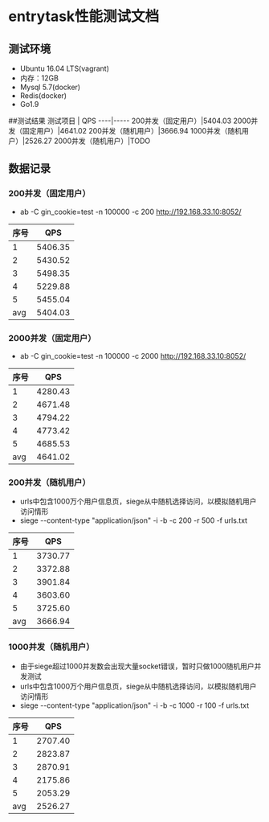 # entrytask性能测试文档

## 测试环境
- Ubuntu 16.04 LTS(vagrant)
- 内存：12GB
- Mysql 5.7(docker)
- Redis(docker)
- Go1.9


##测试结果
测试项目 | QPS 
----|-----
200并发（固定用户）|5404.03
2000并发（固定用户）|4641.02
200并发（随机用户）|3666.94
1000并发（随机用户）|2526.27
2000并发（随机用户）|TODO



## 数据记录

### 200并发（固定用户）

- ab  -C gin_cookie=test -n 100000 -c 200 http://192.168.33.10:8052/

序号 | QPS 
----|-----
1|5406.35
2|5430.52
3|5498.35
4|5229.88
5|5455.04
avg|5404.03

### 2000并发（固定用户）

- ab  -C gin_cookie=test -n 100000 -c 2000 http://192.168.33.10:8052/

序号 | QPS 
----|-----
1|4280.43
2|4671.48 
3|4794.22
4|4773.42
5|4685.53 
avg|4641.02

### 200并发（随机用户）

- urls中包含1000万个用户信息页，siege从中随机选择访问，以模拟随机用户访问情形
- siege --content-type "application/json" -i -b -c 200 -r 500 -f urls.txt

序号 | QPS 
----|-----
1|3730.77
2|3372.88 
3|3901.84
4|3603.60
5|3725.60 
avg|3666.94


### 1000并发（随机用户）

- 由于siege超过1000并发数会出现大量socket错误，暂时只做1000随机用户并发测试
- urls中包含1000万个用户信息页，siege从中随机选择访问，以模拟随机用户访问情形
- siege --content-type "application/json" -i -b -c 1000 -r 100 -f urls.txt

序号 | QPS 
----|-----
1|2707.40
2|2823.87
3|2870.91
4|2175.86
5|2053.29
avg|2526.27